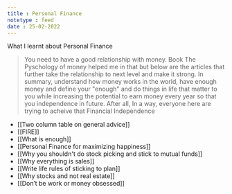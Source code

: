 ```yaml
---
title : Personal Finance
notetype : feed
date : 25-02-2022
---
```


What I learnt about Personal Finance

> You need to have a good relationship with money. Book The Pyschology of money helped me in that but below are the articles that further take the relationship to next level and make it strong. In summary, understand how money works in the world, have enough money and define your "enough" and do things in life that matter to you while increasing the potential to earn money every year so that you independence in future. After all, In a way, everyone here are trying to acheive that Financial Independence

- [[Two column table on general advice]]
- [[FIRE]]
- [[What is enough]]
- [[Personal Finance for maximizing happiness]]
- [[Why you shouldn't do stock picking and stick to mutual funds]]
- [[Why everything is sales]]  
- [[Write life rules of sticking to plan]]
- [[Why stocks and not real estate]] 
- [[Don’t be work or money obsessed]] 